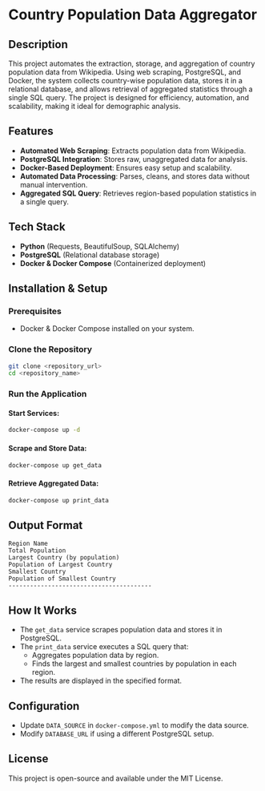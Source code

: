 # Country Population Data Aggregator

## Description

This project automates the extraction, storage, and aggregation of country population data from Wikipedia. Using web scraping, PostgreSQL, and Docker, the system collects country-wise population data, stores it in a relational database, and allows retrieval of aggregated statistics through a single SQL query. The project is designed for efficiency, automation, and scalability, making it ideal for demographic analysis.

## Features

- **Automated Web Scraping**: Extracts population data from Wikipedia.
- **PostgreSQL Integration**: Stores raw, unaggregated data for analysis.
- **Docker-Based Deployment**: Ensures easy setup and scalability.
- **Automated Data Processing**: Parses, cleans, and stores data without manual intervention.
- **Aggregated SQL Query**: Retrieves region-based population statistics in a single query.

## Tech Stack

- **Python** (Requests, BeautifulSoup, SQLAlchemy)
- **PostgreSQL** (Relational database storage)
- **Docker & Docker Compose** (Containerized deployment)

## Installation & Setup

### Prerequisites

- Docker & Docker Compose installed on your system.

### Clone the Repository

```sh
git clone <repository_url>
cd <repository_name>
```

### Run the Application

#### Start Services:
```sh
docker-compose up -d
```

#### Scrape and Store Data:
```sh
docker-compose up get_data
```

#### Retrieve Aggregated Data:
```sh
docker-compose up print_data
```

## Output Format

```
Region Name
Total Population
Largest Country (by population)
Population of Largest Country
Smallest Country
Population of Smallest Country
----------------------------------------
```

## How It Works

- The `get_data` service scrapes population data and stores it in PostgreSQL.
- The `print_data` service executes a SQL query that:
  - Aggregates population data by region.
  - Finds the largest and smallest countries by population in each region.
- The results are displayed in the specified format.

## Configuration

- Update `DATA_SOURCE` in `docker-compose.yml` to modify the data source.
- Modify `DATABASE_URL` if using a different PostgreSQL setup.

## License

This project is open-source and available under the MIT License.
